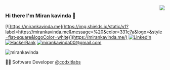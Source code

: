 <img align='right' src="https://github-readme-stats.vercel.app/api?username=mirankavinda&show_icons=true&bg_color=0d1117&title_color=FFFFFF&text_color=FFFFFF">

### Hi there I'm Miran kavinda 👾

[![https://mirankavinda.me](https://img.shields.io/static/v1?label=https://mirankavinda.me&message=%20&color=331c7a&logo=&style=flat-square&logoColor=white)](https://mirankavinda.me/)
[![LinkedIn](https://img.shields.io/static/v1?label=LinkedIn&message=%20&color=blue&logo=LinkedIn&style=flat-square&logoColor=white)](https://www.linkedin.com/in/miran-kavinda/)
[![HackerRank](https://img.shields.io/static/v1?label=HackerRank&message=%20&color=068932&logo=HackerRank&style=flat-square&logoColor=white)](https://www.hackerrank.com/profile/mirankavinda)
[![mirankavinda00@gmail.com](https://img.shields.io/static/v1?label=mirankavinda00@gmail.com&message=%20&color=red&logo=gmail&style=flat-square&logoColor=white)](mailto:info@mirankavinda.me)

<p align="left"> <img src="https://komarev.com/ghpvc/?username=mirankavinda&label=Profile%20views&color=4c71f2&style=flat" alt="mirankavinda" /> </p>
  
👨‍💻 Software Developer [@codxitlabs](https://github.com/codxitlabs)
